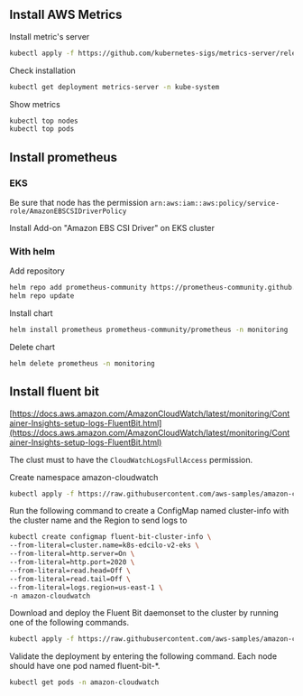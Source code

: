 ## Install AWS Metrics

Install metric's server
```bash
kubectl apply -f https://github.com/kubernetes-sigs/metrics-server/releases/latest/download/components.yaml
```

Check installation
```bash
kubectl get deployment metrics-server -n kube-system
```

Show metrics
```bash
kubectl top nodes
kubectl top pods
```


## Install prometheus

### EKS

Be sure that node has the permission `arn:aws:iam::aws:policy/service-role/AmazonEBSCSIDriverPolicy`

Install Add-on "Amazon EBS CSI Driver" on EKS cluster

### With helm

Add repository
```bash
helm repo add prometheus-community https://prometheus-community.github.io/helm-charts
helm repo update
```

Install chart
```bash
helm install prometheus prometheus-community/prometheus -n monitoring
```

Delete chart
```bash
helm delete prometheus -n monitoring
```


## Install fluent bit
[https://docs.aws.amazon.com/AmazonCloudWatch/latest/monitoring/Container-Insights-setup-logs-FluentBit.html](https://docs.aws.amazon.com/AmazonCloudWatch/latest/monitoring/Container-Insights-setup-logs-FluentBit.html)

The clust must to have the `CloudWatchLogsFullAccess` permission.

Create namespace amazon-cloudwatch
```bash
kubectl apply -f https://raw.githubusercontent.com/aws-samples/amazon-cloudwatch-container-insights/latest/k8s-deployment-manifest-templates/deployment-mode/daemonset/container-insights-monitoring/cloudwatch-namespace.yaml
```

Run the following command to create a ConfigMap named cluster-info with the cluster name and the Region to send logs to
```bash
kubectl create configmap fluent-bit-cluster-info \
--from-literal=cluster.name=k8s-edcilo-v2-eks \
--from-literal=http.server=On \
--from-literal=http.port=2020 \
--from-literal=read.head=Off \
--from-literal=read.tail=Off \
--from-literal=logs.region=us-east-1 \
-n amazon-cloudwatch
```

Download and deploy the Fluent Bit daemonset to the cluster by running one of the following commands.
```bash
kubectl apply -f https://raw.githubusercontent.com/aws-samples/amazon-cloudwatch-container-insights/latest/k8s-deployment-manifest-templates/deployment-mode/daemonset/container-insights-monitoring/fluent-bit/fluent-bit.yaml
```

Validate the deployment by entering the following command. Each node should have one pod named fluent-bit-*.
```bash
kubectl get pods -n amazon-cloudwatch
```
